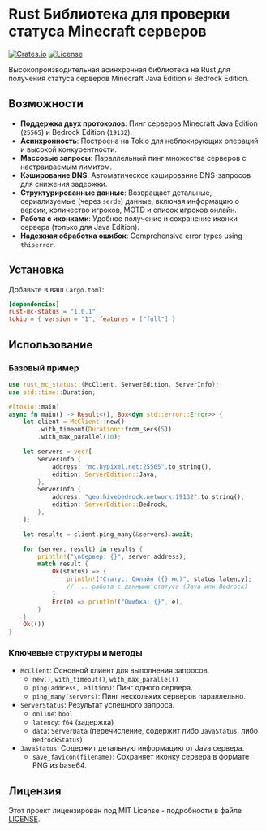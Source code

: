 # Rust Библиотека для проверки статуса Minecraft серверов

[![Crates.io](https://img.shields.io/crates/v/rust-mc-status)](https://crates.io/crates/rust-mc-status)
[![License](https://img.shields.io/badge/license-MIT-blue.svg)](LICENSE)

Высокопроизводительная асинхронная библиотека на Rust для получения статуса серверов Minecraft Java Edition и Bedrock Edition.

## Возможности

*   **Поддержка двух протоколов**: Пинг серверов Minecraft Java Edition (`25565`) и Bedrock Edition (`19132`).
*   **Асинхронность**: Построена на Tokio для неблокирующих операций и высокой конкурентности.
*   **Массовые запросы**: Параллельный пинг множества серверов с настраиваемым лимитом.
*   **Кэширование DNS**: Автоматическое кэширование DNS-запросов для снижения задержки.
*   **Структурированные данные**: Возвращает детальные, сериализуемые (через `serde`) данные, включая информацию о версии, количество игроков, MOTD и список игроков онлайн.
*   **Работа с иконками**: Удобное получение и сохранение иконки сервера (только для Java Edition).
*   **Надежная обработка ошибок**: Comprehensive error types using `thiserror`.

## Установка

Добавьте в ваш `Cargo.toml`:

```toml
[dependencies]
rust-mc-status = "1.0.1"
tokio = { version = "1", features = ["full"] }
```

## Использование

### Базовый пример

```rust
use rust_mc_status::{McClient, ServerEdition, ServerInfo};
use std::time::Duration;

#[tokio::main]
async fn main() -> Result<(), Box<dyn std::error::Error>> {
    let client = McClient::new()
        .with_timeout(Duration::from_secs(5))
        .with_max_parallel(10);

    let servers = vec![
        ServerInfo {
            address: "mc.hypixel.net:25565".to_string(),
            edition: ServerEdition::Java,
        },
        ServerInfo {
            address: "geo.hivebedrock.network:19132".to_string(),
            edition: ServerEdition::Bedrock,
        },
    ];

    let results = client.ping_many(&servers).await;

    for (server, result) in results {
        println!("\nСервер: {}", server.address);
        match result {
            Ok(status) => {
                println!("Статус: Онлайн ({} мс)", status.latency);
                // ... работа с данными статуса (Java или Bedrock)
            }
            Err(e) => println!("Ошибка: {}", e),
        }
    }
    Ok(())
}
```

### Ключевые структуры и методы

*   `McClient`: Основной клиент для выполнения запросов.
    *   `new()`, `with_timeout()`, `with_max_parallel()`
    *   `ping(address, edition)`: Пинг одного сервера.
    *   `ping_many(servers)`: Пинг нескольких серверов параллельно.
*   `ServerStatus`: Результат успешного запроса.
    *   `online`: `bool`
    *   `latency`: `f64` (задержка)
    *   `data`: `ServerData` (перечисление, содержит либо `JavaStatus`, либо `BedrockStatus`)
*   `JavaStatus`: Содержит детальную информацию от Java сервера.
    *   `save_favicon(filename)`: Сохраняет иконку сервера в формате PNG из base64.

## Лицензия

Этот проект лицензирован под MIT License - подробности в файле [LICENSE](LICENSE).